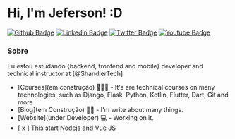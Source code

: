 # Hi, I'm Jeferson! :D

[![Github Badge](https://img.shields.io/badge/-Github-000?style=flat-square&logo=Github&logoColor=white&link=https://github.com/jefshandler)](https://github.com/jefshandler)
[![Linkedin Badge](https://img.shields.io/badge/-LinkedIn-blue?style=flat-square&logo=Linkedin&logoColor=white&link=https://www.linkedin.com/in/jeferson-ads/)](https://www.linkedin.com/in/jeferson-ads/)
[![Twitter Badge](https://img.shields.io/badge/-Twitter-1ca0f1?style=flat-square&labelColor=1ca0f1&logo=twitter&logoColor=white&link=https://twitter.com/ShandlerTech)](https://twitter.com/ShandlerTech)
[![Youtube Badge](https://img.shields.io/badge/-YouTube-ff0000?style=flat-square&labelColor=ff0000&logo=youtube&logoColor=white&link=https://www.youtube.com/channel/UCp3a_FI3igqh37qa8DsaQWg)](https://www.youtube.com/channel/UCp3a_FI3igqh37qa8DsaQWg)

### Sobre
Eu estou estudando {backend, frontend and mobile} developer and technical instructor at [@ShandlerTech]

- [Courses](em construção) 👨🏼‍🏫 - It's are technical courses on many technologies, such as Django, Flask, Python, Kotlin, Flutter, Dart, Git and more
- [Blog](em Construção) ✍🏼 - I'm write about many things.
- [Website](under Developer) 💻 - Working on it.
- [ x ] This start Nodejs and Vue JS
